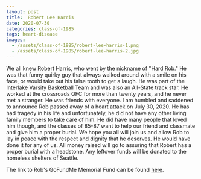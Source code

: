 ```yaml
---
layout: post
title:  Robert Lee Harris
date: 2020-07-30
categories: class-of-1985
tags: heart-disease
images:
  - /assets/class-of-1985/robert-lee-harris-1.png
  - /assets/class-of-1985/robert-lee-harris-2.jpg
---
```

We all knew Robert Harris, who went by the nickname of "Hard Rob." He was that funny quirky guy that always walked around with a smile on his face, or would take out his false tooth to get a laugh. He was part of the Interlake Varsity Basketball Team and was also an All-State track star. He worked at the crossroads QFC for more than twenty years, and he never met a stranger. He was friends with everyone. I am humbled and saddened to announce Rob passed away of a heart attack on July 30, 2020. He has had tragedy in his life and unfortunately, he did not have any other living family members to take care of him. He did have many people that loved him though, and the classes of 85-87 want to help our friend and classmate and give him a proper burial. We hope you all will join us and allow Rob to lay in peace with the respect and dignity that he deserves. He would have done it for any of us. All money raised will go to assuring that Robert has a proper burial with a headstone. Any leftover funds will be donated to the homeless shelters of Seattle.

The link to Rob's GoFundMe Memorial Fund can be found [here](https://www.gofundme.com/f/robert-harris-memorial-fund?utm_source=customer&utm_campaign=m_pd+share-sheet&utm_medium=copy_link-tip).
